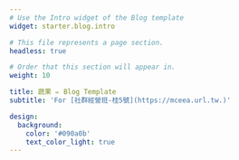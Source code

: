 ```yaml
---
# Use the Intro widget of the Blog template
widget: starter.blog.intro

# This file represents a page section.
headless: true

# Order that this section will appear in.
weight: 10

title: 蔬果 ✏️ Blog Template
subtitle: 'For [社群經營班-桂5號](https://mceea.url.tw.)'

design:
  background:
    color: '#090a0b'
    text_color_light: true
---
```


